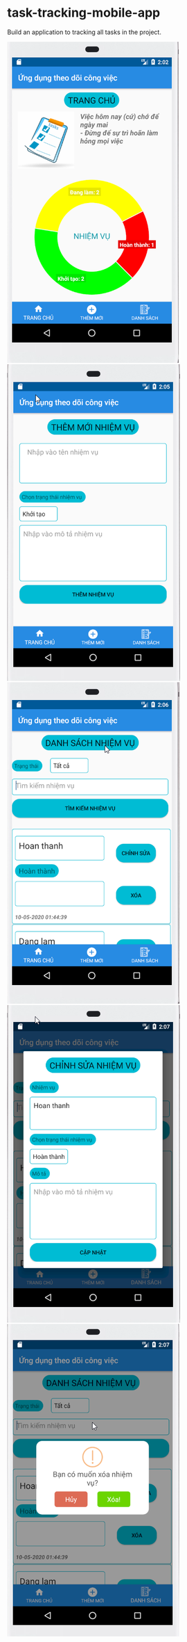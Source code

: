 # task-tracking-mobile-app
Build an application to tracking all tasks in the project.

![](mockup/HomeScreen.png)
![](mockup/AddScreen.png)
![](mockup/ListScreen.png)
![](mockup/EditDialog.png)
![](mockup/DeletePopup.png)
